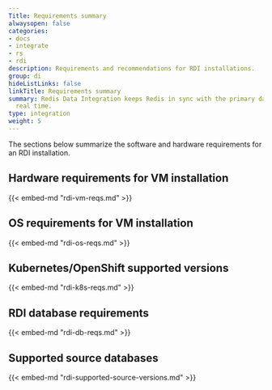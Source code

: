 ```yaml
---
Title: Requirements summary
alwaysopen: false
categories:
- docs
- integrate
- rs
- rdi
description: Requirements and recommendations for RDI installations.
group: di
hideListLinks: false
linkTitle: Requirements summary
summary: Redis Data Integration keeps Redis in sync with the primary database in near
  real time.
type: integration
weight: 5
---
```


The sections below summarize the software and hardware requirements for
an RDI installation.

## Hardware requirements for VM installation

{{< embed-md "rdi-vm-reqs.md" >}}

## OS requirements for VM installation

{{< embed-md "rdi-os-reqs.md" >}}

## Kubernetes/OpenShift supported versions

{{< embed-md "rdi-k8s-reqs.md" >}}

## RDI database requirements

{{< embed-md "rdi-db-reqs.md" >}}

## Supported source databases

{{< embed-md "rdi-supported-source-versions.md" >}}
